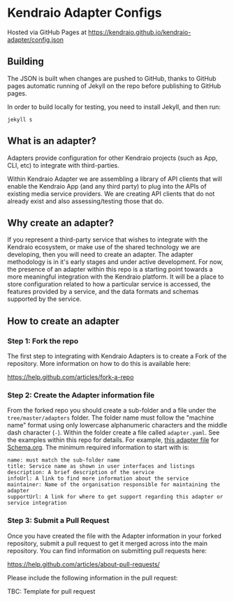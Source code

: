 # Kendraio Adapter Configs

Hosted via GitHub Pages at
https://kendraio.github.io/kendraio-adapter/config.json

## Building
The JSON is built when changes are pushed to GitHub, thanks to GitHub pages automatic 
running of Jekyll on the repo before publishing to GitHub pages.

In order to build locally for testing, you need to install Jekyll, and then run:

    jekyll s

## What is an adapter?

Adapters provide configuration for other Kendraio projects (such as App, CLI, etc) to integrate with third-parties. 

Within Kendraio Adapter we are assembling a library of API clients that will enable the Kendraio App (and any third party) to plug into the APIs of existing media service providers. We are creating API clients that do not already exist and also assessing/testing those that do. 

## Why create an adapter?

If you represent a third-party service that wishes to integrate with the Kendraio ecosystem, or make use of the shared technology we are developing, then you will need to create an adapter. 
The adapter methodology is in it's early stages and under active development. For now, the presence of an adapter within this repo is a starting point towards a more meaningful integration with the Kendraio platform. It will be a place to store configuration related to how a particular service is accessed, the features provided by a service, and the data formats and schemas supported by the service.

## How to create an adapter

### Step 1: Fork the repo

The first step to integrating with Kendraio Adapters is to create a Fork of the repository. More information on how to do this is available here:

https://help.github.com/articles/fork-a-repo

### Step 2: Create the Adapter information file

From the forked repo you should create a sub-folder and a file under the `tree/master/adapters` folder. The folder name must follow the "machine name" format using only lowercase alphanumeric characters and the middle dash character (`-`). 
Within the folder create a file called `adapter.yaml`. See the examples within this repo for details. For example, [this adapter file](https://github.com/kendraio/kendraio-adapter/blob/master/adapters/schema/adapter.yaml) for [Schema.org](http://schema.org). The minimum required information to start with is:

    name: must match the sub-folder name
    title: Service name as shown in user interfaces and listings
    description: A brief description of the service
    infoUrl: A link to find more information about the service
    maintainer: Name of the organisation responsible for maintaining the adapter
    supportUrl: A link for where to get support regarding this adapter or service integration

### Step 3: Submit a Pull Request

Once you have created the file with the Adapter information in your forked repository, submit a pull request to get it merged across into the main repository. You can find information on submitting pull requests here:

https://help.github.com/articles/about-pull-requests/

Please include the following information in the pull request:

TBC: Template for pull request
